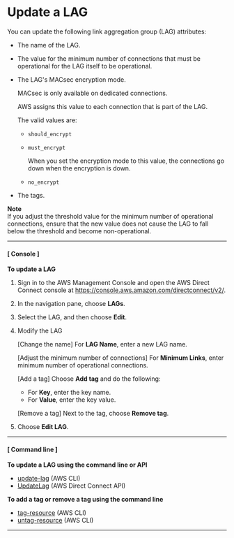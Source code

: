 # Update a LAG<a name="update-lag"></a>

You can update the following link aggregation group \(LAG\) attributes:
+ The name of the LAG\.
+ The value for the minimum number of connections that must be operational for the LAG itself to be operational\. 
+ The LAG's MACsec encryption mode\.

  MACsec is only available on dedicated connections\.

  AWS assigns this value to each connection that is part of the LAG\.

  The valid values are:
  + `should_encrypt`
  + `must_encrypt`

    When you set the encryption mode to this value, the connections go down when the encryption is down\.
  + `no_encrypt`
+ The tags\.

**Note**  
If you adjust the threshold value for the minimum number of operational connections, ensure that the new value does not cause the LAG to fall below the threshold and become non\-operational\.

------
#### [ Console ]

**To update a LAG**

1. Sign in to the AWS Management Console and open the AWS Direct Connect console at [https://console\.aws\.amazon\.com/directconnect/v2/](https://console.aws.amazon.com/directconnect/v2/)\.

1. In the navigation pane, choose **LAGs**\.

1. Select the LAG, and then choose **Edit**\.

1. Modify the LAG

   \[Change the name\] For **LAG Name**, enter a new LAG name\.

   \[Adjust the minimum number of connections\] For **Minimum Links**, enter minimum number of operational connections\.

   \[Add a tag\] Choose **Add tag** and do the following:
   + For **Key**, enter the key name\.
   + For **Value**, enter the key value\.

   \[Remove a tag\] Next to the tag, choose **Remove tag**\.

1. Choose **Edit LAG**\.

------
#### [ Command line ]

**To update a LAG using the command line or API**
+ [update\-lag](https://docs.aws.amazon.com/cli/latest/reference/directconnect/update-lag.html) \(AWS CLI\)
+ [UpdateLag](https://docs.aws.amazon.com/directconnect/latest/APIReference/API_UpdateLag.html) \(AWS Direct Connect API\)

**To add a tag or remove a tag using the command line**
+ [tag\-resource](https://docs.aws.amazon.com/cli/latest/reference/directconnect/tag-resource.html) \(AWS CLI\) 
+ [untag\-resource](https://docs.aws.amazon.com/cli/latest/reference/directconnect/untag-resource.html) \(AWS CLI\) 

------
